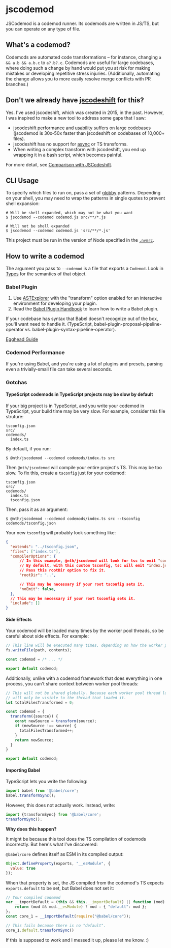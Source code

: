 # jscodemod
JSCodemod is a codemod runner. Its codemods are written in JS/TS, but you can operate on any type of file.

## What's a codemod?
Codemods are automated code transformations – for instance, changing `a && a.b && a.b.c` to `a?.b?.c`. Codemods are useful for large codebases, where doing such a change by hand would put you at risk for making mistakes or developing repetitive stress injuries. (Additionally, automating the change allows you to more easily resolve merge conflicts with PR branches.)

## Don't we already have [jscodeshift](https://github.com/facebook/jscodeshift) for this?
Yes. I've used jscodeshift, which was created in 2015, in the past. However, I was inspired to make a new tool to address some gaps that I saw:

* jscodeshift performance and [usability](https://github.com/facebook/jscodeshift/issues/335) suffers on large codebases (jscodemod is 30x-50x faster than jscodeshift on codebases of 10,000+ files).
* jscodeshift has no support for [async](https://github.com/facebook/jscodeshift/issues/254) or TS transforms.
* When writing a complex transform with jscodeshift, you end up wrapping it in a bash script, which becomes painful.

For more detail, see [Comparison with JSCodeshift](docs/comparison-with-jscodeshift.md).

## CLI Usage
To specify which files to run on, pass a set of [globby](https://www.npmjs.com/package/globby) patterns. Depending on your shell, you may need to wrap the patterns in single quotes to prevent shell expansion:

```
# Will be shell expanded, which may not be what you want
$ jscodemod --codemod codemod.js src/**/*.js

# Will not be shell expanded
$ jscodemod --codemod codemod.js 'src/**/*.js'
```

This project must be run in the version of Node specified in the [`.nvmrc`](.nvmrc).

## How to write a codemod
The argument you pass to `--codemod` is a file that exports a `Codemod`. Look in [Types](src/types.ts) for the semantics of that object.
### Babel Plugin
1. Use [ASTExplorer](https://astexplorer.net/) with the "transform" option enabled for an interactive environment for developing your plugin.
1. Read the [Babel Plugin Handbook](https://github.com/jamiebuilds/babel-handbook/) to learn how to write a Babel plugin.

If your codebase has syntax that Babel doesn't recognize out of the box, you'll want need to handle it. (TypeScript, babel-plugin-proposal-pipeline-operator vs. babel-plugin-syntax-pipeline-operator).

[Egghead Guide](https://egghead.io/blog/codemods-with-babel-plugins)

### Codemod Performance
If you're using Babel, and you're using a lot of plugins and presets, parsing even a trivially-small file can take several seconds.

### Gotchas
#### TypeScript codemods in TypeScript projects may be slow by default
If your big project is in TypeScript, and you write your codemod in TypeScript, your build time may be very slow. For example, consider this file struture:

```
tsconfig.json
src/
codemods/
  index.ts
```

By default, if you run:

```
$ @nth/jscodemod --codemod codemods/index.ts src
```

Then `@nth/jscodemod` will compile your entire project's TS. This may be too slow. To fix this, create a `tsconfig` just for your codemod:

```
tsconfig.json
src/
codemods/
  index.ts
  tsconfig.json
```

Then, pass it as an argument:

```
$ @nth/jscodemod --codemod codemods/index.ts src --tsconfig codemods/tsconfig.json
```

Your new `tsconfig` will probably look something like:

```json
{
  "extends": "../tsconfig.json",
  "files": ["index.ts"],
  "compilerOptions": {
      // In this example, @nth/jscodemod will look for tsc to emit "codemods/index.js", since you passed flag "--codemod codemods/index.ts".
      // By default, with this custom tsconfig, tsc will emit "index.js" instead of "codemods/index.js".
      // Pass this rootDir option to fix it.
      "rootDir": "..",

      // This may be necessary if your root tsconfig sets it.
      "noEmit": false,
  },
  // This may be necessary if your root tsconfig sets it.
  "include": []
}
```

#### Side Effects
Your codemod will be loaded many times by the worker pool threads, so be careful about side effects. For example:

```js
// This line will be executed many times, depending on how the worker pool is managed.
fs.writeFile(path, contents);

const codemod = /* ... */

export default codemod;
```

Additionally, unlike with a codemod framework that does everything in one process, you can't share context between worker pool threads:

```js
// This will not be shared globally. Because each worker pool thread loads the codemod separately, this closure variable
// will only be visible to the thread that loaded it.
let totalFilesTransformed = 0;

const codemod = {
  transform({source}) {
    const newSource = transform(source);
    if (newSource !== source) {
      totalFilesTransformed++;
    }
    return newSource;
  }
}

export default codemod;
```

#### Importing Babel
TypeScript lets you write the following:

```ts
import babel from '@babel/core';
babel.transformSync();
```

However, this does not actually work. Instead, write:

```ts
import {transformSync} from '@babel/core';
transformSync();
```

**Why does this happen?**

It might be because this tool does the TS compilation of codemods incorrectly. But here's what I've discovered:

`@babel/core` defines itself as ESM in its compiled output:

```js
Object.defineProperty(exports, "__esModule", {
  value: true
});
```

When that property is set, the JS compiled from the codemod's TS expects `exports.default` to be set, but Babel does not set it:

```js
// Your compiled codemod
var __importDefault = (this && this.__importDefault) || function (mod) {
    return (mod && mod.__esModule) ? mod : { "default": mod };
};
const core_1 = __importDefault(require("@babel/core"));

// This fails because there is no "default".
core_1.default.transformSync()
```

If this is supposed to work and I messed it up, please let me know. :)

<!-- TODO: maybe this has to do with `esModuleInterop`. -->
